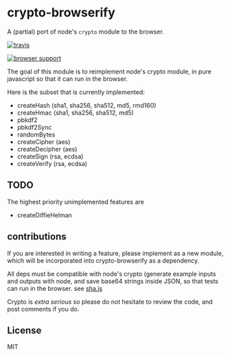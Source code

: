 # crypto-browserify

A (partial) port of node's `crypto` module to the browser.

[![travis](https://secure.travis-ci.org/dominictarr/crypto-browserify.png?branch=master)](https://travis-ci.org/dominictarr/crypto-browserify)

[![browser support](http://ci.testling.com/dominictarr/crypto-browserify.png)](http://ci.testling.com/dominictarr/crypto-browserify)

The goal of this module is to reimplement node's crypto module,
in pure javascript so that it can run in the browser.

Here is the subset that is currently implemented:

* createHash (sha1, sha256, sha512, md5, rmd160)
* createHmac (sha1, sha256, sha512, md5)
* pbkdf2
* pbkdf2Sync
* randomBytes
* createCipher (aes)
* createDecipher (aes)
* createSign (rsa, ecdsa)
* createVerify (rsa, ecdsa)

## TODO

The highest priority unimplemented features are

* createDiffieHelman

## contributions

If you are interested in writing a feature, please implement as a new module,
which will be incorporated into crypto-browserify as a dependency.

All deps must be compatible with node's crypto
(generate example inputs and outputs with node,
and save base64 strings inside JSON, so that tests can run in the browser.
see [sha.js](https://github.com/dominictarr/sha.js)

Crypto is _extra serious_ so please do not hesitate to review the code,
and post comments if you do.

## License

MIT



